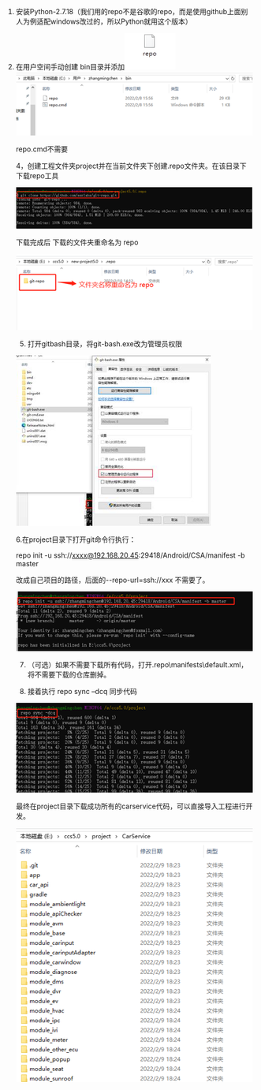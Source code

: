 1. 安装Python-2.7.18（我们用的repo不是谷歌的repo，而是使用github上面别人为例适配windows改过的，所以Python就用这个版本）

2. 在用户空间手动创建 bin目录并添加![img](_img/clip_image002.png)![img](_img/clip_image004.png)

   repo.cmd不需要

   4，创建工程文件夹project并在当前文件夹下创建.repo文件夹。在该目录下下载repo工具

   ![img](_img/clip_image006.png)

   下载完成后 下载的文件夹重命名为 repo

    

   ![img](_img/clip_image008.png)

   5. 打开gitbash目录，将git-bash.exe改为管理员权限

   ![img](_img/clip_image002.jpg)

    

   6.在project目录下打开git命令行执行：

   repo init -u ssh://xxxx@192.168.20.45:29418/Android/CSA/manifest -b master 

   改成自己项目的路径，后面的--repo-url=ssh://xxx 不需要了。

   ![img](_img/clip_image004-1678327482633.png)

   7. （可选）如果不需要下载所有代码，打开.repo\manifests\default.xml，将不需要下载的仓库删掉。

   8. 接着执行 repo sync –dcq 同步代码 

   ![img](_img/clip_image006-1678327482633.png)

   最终在project目录下载成功所有的carservice代码，可以直接导入工程进行开发。

    

   ![img](_img/clip_image007.png)